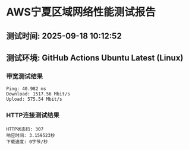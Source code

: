 # AWS宁夏区域网络性能测试报告
## 测试时间: 2025-09-18 10:12:52
## 测试环境: GitHub Actions Ubuntu Latest (Linux)

### 带宽测试结果
```
Ping: 40.982 ms
Download: 1517.56 Mbit/s
Upload: 575.54 Mbit/s
```

### HTTP连接测试结果
```
HTTP状态码: 307
响应时间: 3.159523秒
下载速度: 0字节/秒
```

